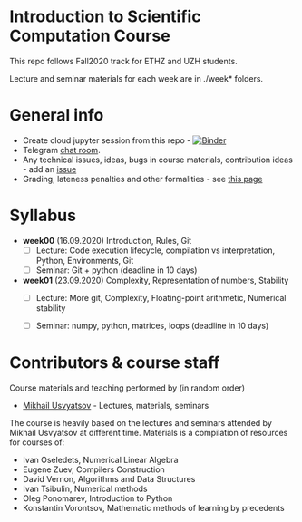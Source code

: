 # Introduction to Scientific Computation Course

This repo follows Fall2020 track for ETHZ and UZH students.

Lecture and seminar materials for each week are in ./week* folders.

# General info
* Create cloud jupyter session from this repo - [![Binder](https://mybinder.org/badge.svg)](https://mybinder.org/v2/gh/Aelphy/ISC/fall2020)
* Telegram [chat room](https://t.me/iscfall20).
* Any technical issues, ideas, bugs in course materials, contribution ideas - add an [issue](https://github.com/Aelphy/ISC/issues)
* Grading, lateness penalties and other formalities - see [this page](https://github.com/Aelphy/ISC/wiki/Homeworks-and-grading-(ETHZ-and-UZH))


# Syllabus
- __week00__ (16.09.2020) Introduction, Rules, Git
  - [ ] Lecture: Code execution lifecycle, compilation vs interpretation, Python, Environments, Git
  - [ ] Seminar: Git + python (deadline in 10 days)
  
- __week01__ (23.09.2020) Complexity, Representation of numbers, Stability
  - [ ] Lecture: More git, Complexity, Floating-point arithmetic, Numerical stability
  - [ ] Seminar: numpy, python, matrices, loops (deadline in 10 days)

 
# Contributors & course staff
Course materials and teaching performed by (in random order)
- [Mikhail Usvyatsov](http://www.prs.igp.ethz.ch/content/specialinterest/baug/institute-igp/photogrammetry-and-remote-sensing/en/group/people/person-detail.html?persid=242711) - Lectures, materials, seminars

The course is heavily based on the lectures and seminars attended by Mikhail Usvyatsov at different time.
Materials is a compilation of resources for courses of:

- Ivan Oseledets, Numerical Linear Algebra
- Eugene Zuev, Compilers Construction
- David Vernon, Algorithms and Data Structures
- Ivan Tsibulin, Numerical methods
- Oleg Ponomarev, Introduction to Python
- Konstantin Vorontsov, Mathematic methods of learning by precedents
